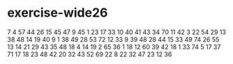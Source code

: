 # exercise-wide26
7
4
57
44
26
15
45
47
9
45
1
23
17
33
10
40
41
43
34
70
11
42
3
22
54
29
13
38
48
14
19
40
9
1
38
49
28
53
72
12
33
9
39
48
28
44
15
33
49
74
26
55
13
14
21
29
43
35
48
18
4
14
19
2
65
36
1
18
12
60
39
42
18
1
33
74
5
17
37
71
17
18
23
48
42
20
32
43
52
69
22
8
22
32
47
23
12
36
